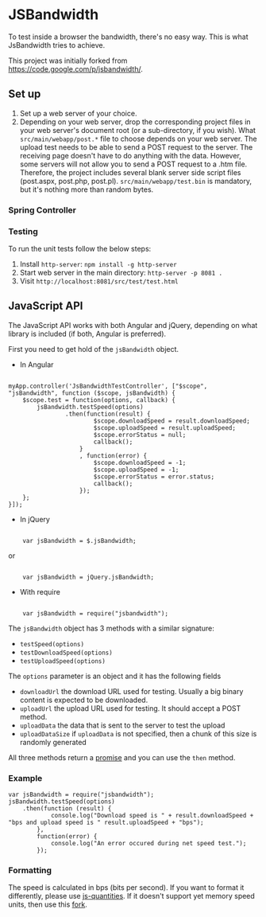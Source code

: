 # JSBandwidth

To test inside a browser the bandwidth, there's no easy way. This is what JsBandwidth tries to achieve.

This project was initially forked from https://code.google.com/p/jsbandwidth/.

## Set up
1. Set up a web server of your choice.
2. Depending on your web server, drop the corresponding project files in your web server's document root (or a sub-directory, if you wish). What `src/main/webapp/post.*` file to choose depends on your web server. The upload test needs to be able to send a POST request to the server. The receiving page doesn't have to do anything with the data. However, some servers will not allow you to send a POST request to a .htm file. Therefore, the project includes several blank server side script files (post.aspx, post.php, post.pl). `src/main/webapp/test.bin` is mandatory, but it's nothing more than random bytes. 

### Spring Controller

### Testing
To run the unit tests follow the below steps:
1. Install `http-server`: `npm install -g http-server`
2. Start web server in the main directory: `http-server -p 8081 .`
3. Visit `http://localhost:8081/src/test/test.html`

## JavaScript API
The JavaScript API works with both Angular and jQuery, depending on what library is included (if both, Angular is preferred).

First you need to get hold of the `jsBandwidth` object.

- In Angular

<pre><code>
myApp.controller('JsBandwidthTestController', ["$scope", "jsBandwidth", function ($scope, jsBandwidth) {
	$scope.test = function(options, callback) {
		jsBandwidth.testSpeed(options)
				.then(function(result) {
						$scope.downloadSpeed = result.downloadSpeed;
						$scope.uploadSpeed = result.uploadSpeed;
						$scope.errorStatus = null;
						callback();
					}
					, function(error) {
						$scope.downloadSpeed = -1;
						$scope.uploadSpeed = -1;
						$scope.errorStatus = error.status;
						callback();
					});
	};
}]);
</code></pre>

- In jQuery

<pre><code>
	var jsBandwidth = $.jsBandwidth;
</code></pre>

or 

<pre><code>
	var jsBandwidth = jQuery.jsBandwidth;
</code></pre>

- With require

<pre><code>
	var jsBandwidth = require("jsbandwidth");
</code></pre>

The `jsBandwidth` object has 3 methods with a similar signature:
- `testSpeed(options)`
- `testDownloadSpeed(options)`
- `testUploadSpeed(options)`

The `options` parameter is an object and it has the following fields
- `downloadUrl` the download URL used for testing. Usually a big binary content is expected to be downloaded.
- `uploadUrl` the upload URL used for testing. It should accept a POST method.
- `uploadData` the data that is sent to the server to test the upload
- `uploadDataSize` if `uploadData` is not specified, then a chunk of this size is randomly generated

All three methods return a [promise](https://developer.mozilla.org/en-US/docs/Web/JavaScript/Reference/Global_Objects/Promise) and you can use the `then` method.

### Example

	var jsBandwidth = require("jsbandwidth");
	jsBandwidth.testSpeed(options)
		.then(function (result) {
				console.log("Download speed is " + result.downloadSpeed + "bps and upload speed is " result.uploadSpeed + "bps");
			},
			function(error) {
				console.log("An error occured during net speed test.");
			});

### Formatting
The speed is calculated in bps (bits per second). If you want to format it differently, please use [js-quantities](https://github.com/gentooboontoo/js-quantities). If it doesn't support yet memory speed units, then use this [fork](https://github.com/beradrian/js-quantities/tree/memory-speed-units).
